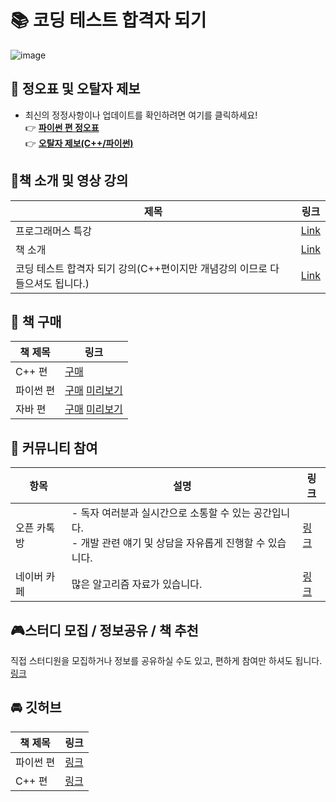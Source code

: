 # 📚 코딩 테스트 합격자 되기

![image](https://github.com/dremdeveloper/codingtest_python/assets/131899974/b31384f5-594a-4f39-9d35-ac8f49317c35)


## 📝 정오표 및 오탈자 제보

- 최신의 정정사항이나 업데이트를 확인하려면 여기를 클릭하세요!
  <br>👉 [**파이썬 편 정오표**](https://github.com/dremdeveloper/codingtest_python/blob/main/%EC%A0%95%EC%98%A4%ED%91%9C.md)
  <br>👉 [**오탈자 제보(C++/파이썬)**](https://forms.gle/xqnz13aaHgdBbhtDA)


## 🎥책 소개 및 영상 강의
| 제목 | 링크 |
|---------|------|
| 프로그래머스 특강 | [Link](https://youtu.be/9HNCr_fxtlc?si=hL5NYmHMV4j56AIt) |
| 책 소개| [Link](https://youtu.be/CLXFgptB81M) |
| 코딩 테스트 합격자 되기 강의(C++편이지만 개념강의 이므로 다 들으셔도 됩니다.)| [Link](https://inf.run/H9yxm) |
  


## 🛒 책 구매

| 책 제목 |  링크 |
| --- |  --- |
| C++ 편  | [구매](https://www.yes24.com/Product/Goods/123272392) |
| 파이썬 편 | [구매](https://www.yes24.com/Product/Goods/123272392)     [미리보기](https://wikidocs.net/book/13314) |
| 자바 편  | [구매](https://product.kyobobook.co.kr/detail/S000212576322)     [미리보기](https://wikidocs.net/book/14549) |


## 💬 커뮤니티 참여
| 항목 | 설명 | 링크 |
| --- | --- | --- |
| 오픈 카톡방 | - 독자 여러분과 실시간으로 소통할 수 있는 공간입니다. <br> - 개발 관련 얘기 및 상담을 자유롭게 진행할 수 있습니다. | [링크](https://open.kakao.com/o/gX0WnTCf) |
| 네이버 카페 | 많은 알고리즘 자료가 있습니다. | [링크](https://cafe.naver.com/dremdeveloper) |


## 🎮스터디 모집 / 정보공유 / 책 추천
직접 스터디원을 모집하거나 정보를 공유하실 수도 있고, 편하게 참여만 하셔도 됩니다.
[링크](https://docs.google.com/spreadsheets/d/1-p4O5G75vnG6jyxnkY5zamydzgro_68Z21NU5Eumxfc/edit?usp=sharing)


## 🚘 깃허브
| 책 제목 | 링크 |
| --- | --- |
| 파이썬 편 | [링크](https://github.com/dremdeveloper/codingtest_python) |
| C++ 편 | [링크](https://github.com/dremdeveloper/codingtest_cpp) |

   

